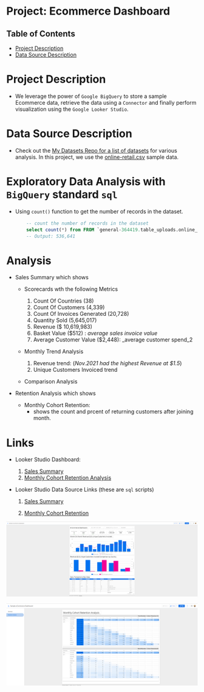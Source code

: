 # Project: Ecommerce Dashboard

## Table of Contents
- [Project Description](#Project-Description)
- [Data Source Description](#Data-Source-Description)


# Project Description
* We leverage the power of `Google BigQuery` to store a sample Ecommerce data, retrieve the data using a `Connector` and finally perform visualization using the `Google Looker Studio`.

# Data Source Description
* Check out the [My Datasets Repo for a list of datasets](https://github.com/nyangweso-rodgers/Data_Analytics/tree/main/Datasets) for various analysis. In this project, we use the [online-retail.csv](https://raw.githubusercontent.com/nyangweso-rodgers/Data_Analytics/main/Datasets/online-retail.csv) sample data.

# Exploratory Data Analysis with `BigQuery` standard `sql`
* Using `count()` function to get the number of records in the dataset.

    ```sql
        -- count the number of records in the dataset
        select count(*) from FROM `general-364419.table_uploads.online_retail` 
        -- Output: 536,641
    ```

# Analysis
* Sales Summary which shows
   * Scorecards wth the following Metrics
      1. Count Of Countries (38)
      2. Count Of Customers (4,339)
      3. Count Of Invoices Generated (20,728)
      4. Quantity Sold (5,645,017)
      5. Revenue ($ 10,619,983)
      6. Basket Value ($512) : _average sales invoice value_
      7. Average Customer Value ($2,448): _average customer spend_2

    * Monthly Trend Analysis
      1. Revenue trend: (_Nov.2021 had the highest Revenue at $1.5_)
      2. Unique Customers Invoiced trend
    
    * Comparison Analysis

* Retention Analysis which shows
    * Monthly Cohort Retention: 
      * shows the count and prcent of returning customers after joining month.
# Links
* Looker Studio Dashboard:
    1. [Sales Summary](https://lookerstudio.google.com/reporting/86462191-b7d1-4808-ae55-21c8126c5d8d/page/k5SWD)
    2. [Monthly Cohort Retention Analysis](https://lookerstudio.google.com/reporting/86462191-b7d1-4808-ae55-21c8126c5d8d/page/p_unzspo5u7c)

* Looker Studio Data Source Links (these are `sql` scripts)
    1. [Sales Summary](https://lookerstudio.google.com/datasources/28765f40-c49f-4980-bacd-c80fbbed07a5)

    2. [Monthly Cohort Retention](https://lookerstudio.google.com/datasources/6b8c22a0-890d-4373-91b1-812f2dc2f340)


![](images/dashboard-output-1.png)

![](images/dashboard-output-2.png)